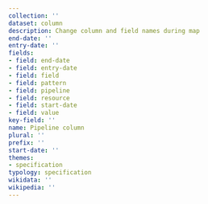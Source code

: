 ```yaml
---
collection: ''
dataset: column
description: Change column and field names during map
end-date: ''
entry-date: ''
fields:
- field: end-date
- field: entry-date
- field: field
- field: pattern
- field: pipeline
- field: resource
- field: start-date
- field: value
key-field: ''
name: Pipeline column
plural: ''
prefix: ''
start-date: ''
themes:
- specification
typology: specification
wikidata: ''
wikipedia: ''
---
```

